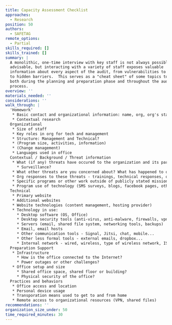 ```yaml
---
title: Capacity Assessment Checklist
approaches:
  - Research
position: 50
authors:
  - SAFETAG
remote_options:
  - Partial
skills_required: []
skills_trained: []
summary: |
  A monolithic, one-time interview with key staff is not always possible or
  advisable, but interacting with a variety of staff exposes valuable
  information about every aspect of the audit, from vulnerabilities to capacity
  to hidden barriers.  This serves as a "cheat sheet" of some topics to explore
  both during the planning and preparation phase and throughout the audit
  process.
overview: ''
materials_needed: ''
considerations: ''
walk_through: |
  'Homework'
   * Basic contact and organizational information: name, org, org's stated mission
   * Contextual research
  Organizational
   * Size of staff
   * Key roles in org for tech and management
   * Structure: Management and Technical?
   * (Program size, activities, information)
   * (Change management)
   * Languages used in office
  Contextual / Background / Threat information
   * What (if any) threats have occured to the organization and its partners? (digital, physical)
     * Surveillance?
   * What other threats are you concerned about? What has happened to other organizations in the space?
   * Org responses to these threats - trainings, technical responses, organization process/change successes?
   * Specific programs or other work outside of publicly stated mission that are high-risk
   * Program use of technology (SMS surveys, blogs, facebook pages, other websites, media recording and broadcast ...?)
  Technical
   * Primary website
   * Additional websites
   * Website technologies (content management, hosting provider)
   * Technology in use:
     * Desktop software (OS, Office)
     * Desktop security tools (anti-virus, anti-malware, firewalls, vpns, disk encryption...)
     * Servers (email, shared file system, networking tools, backups)
     * Email, email hosts
     * Other communication tools - Signal, Jitsi, chat, mobile...
     * Other less formal tools - external emails, dropbox...
     * Internal network - wired, wireless, type of wireless network, ISP
  Preparation Support
   * Infrastructure
     * How is the office connected to the Internet?
     * Power outages or other challenges?
   * Office setup and size
     * Shared office space, shared floor or building?
     * Physical security of the office?
  Practices and behaviors
   * Office access and location
   * Personal device usage
   * Transporation means used to get to and from home
   * Remote access to organizational resources (VPN, shared files)
recommendations: ''
organization_size_under: 50
time_required_minutes: 30
---
```

